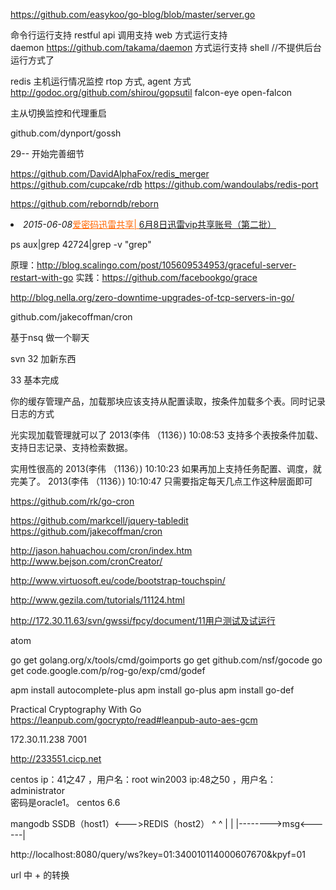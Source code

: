 https://github.com/easykoo/go-blog/blob/master/server.go

命令行运行支持
restful api 调用支持
web 方式运行支持  
daemon https://github.com/takama/daemon 方式运行支持 shell  //不提供后台运行方式了

redis 主机运行情况监控 rtop 方式, 
agent 方式 http://godoc.org/github.com/shirou/gopsutil falcon-eye open-falcon

主从切换监控和代理重启

github.com/dynport/gossh

29--
 开始完善细节



https://github.com/DavidAlphaFox/redis_merger
https://github.com/cupcake/rdb
https://github.com/wandoulabs/redis-port

https://github.com/reborndb/reborn


<li><label><em>2015-06-08</em><a href="forum-xunleihuiyuan-1.html" target="_blank"style="color:#ff6600">爱密码迅雷共享| </a></label> <a href="thread-6580-1-1.html" title="6月8日迅雷vip共享账号（第二批）" target="_blank">6月8日迅雷vip共享账号（第二批）</a></li>


ps aux|grep 42724|grep -v "grep"


原理：http://blog.scalingo.com/post/105609534953/graceful-server-restart-with-go
实践：https://github.com/facebookgo/grace 

http://blog.nella.org/zero-downtime-upgrades-of-tcp-servers-in-go/



github.com/jakecoffman/cron

基于nsq 做一个聊天


svn 32 加新东西

33 基本完成

你的缓存管理产品，加载那块应该支持从配置读取，按条件加载多个表。同时记录日志的方式

光实现加载管理就可以了
2013(李伟    （1136）) 10:08:53
支持多个表按条件加载、支持日志记录、支持检索数据。

实用性很高的
2013(李伟    （1136）) 10:10:23
如果再加上支持任务配置、调度，就完美了。
2013(李伟    （1136）) 10:10:47
只需要指定每天几点工作这种层面即可


https://github.com/rk/go-cron


https://github.com/markcell/jquery-tabledit
https://github.com/jakecoffman/cron

http://jason.hahuachou.com/cron/index.htm
http://www.bejson.com/cronCreator/


http://www.virtuosoft.eu/code/bootstrap-touchspin/

http://www.gezila.com/tutorials/11124.html


http://172.30.11.63/svn/gwssi/fpcy/document/11用户测试及试运行


atom

go get golang.org/x/tools/cmd/goimports
go get github.com/nsf/gocode
go get code.google.com/p/rog-go/exp/cmd/godef

apm install autocomplete-plus
apm install go-plus
apm install go-def

Practical Cryptography With Go https://leanpub.com/gocrypto/read#leanpub-auto-aes-gcm


172.30.11.238 7001

http://233551.cicp.net


centos ip：41之47 ，用户名：root
win2003 ip:48之50 ，用户名：administrator    
密码是oracle1。
centos 6.6


mangodb
SSDB（host1）<--->REDIS（host2）
	^					^
	|					|
	|-------->msg<------| 


http://localhost:8080/query/ws?key=01:340010114000607670&kpyf=01


url 中 + 的转换	